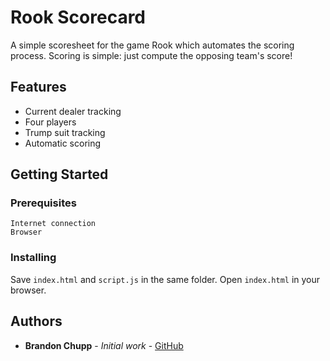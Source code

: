 # Rook Scorecard

A simple scoresheet for the game Rook which automates the scoring process. Scoring is simple: just compute the opposing team's score!

## Features
* Current dealer tracking
* Four players
* Trump suit tracking
* Automatic scoring


## Getting Started


### Prerequisites

```
Internet connection
Browser
```

### Installing

Save `index.html` and `script.js` in the same folder. Open `index.html` in your browser.


## Authors

* **Brandon Chupp** - *Initial work* - [GitHub](https://github.com/brandonchupp)